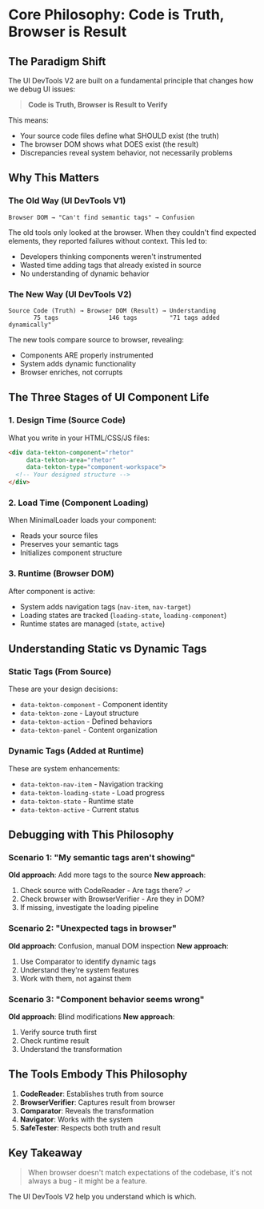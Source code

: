 # Core Philosophy: Code is Truth, Browser is Result

## The Paradigm Shift

The UI DevTools V2 are built on a fundamental principle that changes how we debug UI issues:

> **Code is Truth, Browser is Result to Verify**

This means:
- Your source code files define what SHOULD exist (the truth)
- The browser DOM shows what DOES exist (the result)
- Discrepancies reveal system behavior, not necessarily problems

## Why This Matters

### The Old Way (UI DevTools V1)
```
Browser DOM → "Can't find semantic tags" → Confusion
```

The old tools only looked at the browser. When they couldn't find expected elements, they reported failures without context. This led to:
- Developers thinking components weren't instrumented
- Wasted time adding tags that already existed in source
- No understanding of dynamic behavior

### The New Way (UI DevTools V2)
```
Source Code (Truth) → Browser DOM (Result) → Understanding
       75 tags              146 tags         "71 tags added dynamically"
```

The new tools compare source to browser, revealing:
- Components ARE properly instrumented
- System adds dynamic functionality
- Browser enriches, not corrupts

## The Three Stages of UI Component Life

### 1. Design Time (Source Code)
What you write in your HTML/CSS/JS files:
```html
<div data-tekton-component="rhetor" 
     data-tekton-area="rhetor"
     data-tekton-type="component-workspace">
  <!-- Your designed structure -->
</div>
```

### 2. Load Time (Component Loading)
When MinimalLoader loads your component:
- Reads your source files
- Preserves your semantic tags
- Initializes component structure

### 3. Runtime (Browser DOM)
After component is active:
- System adds navigation tags (`nav-item`, `nav-target`)
- Loading states are tracked (`loading-state`, `loading-component`)
- Runtime states are managed (`state`, `active`)

## Understanding Static vs Dynamic Tags

### Static Tags (From Source)
These are your design decisions:
- `data-tekton-component` - Component identity
- `data-tekton-zone` - Layout structure  
- `data-tekton-action` - Defined behaviors
- `data-tekton-panel` - Content organization

### Dynamic Tags (Added at Runtime)
These are system enhancements:
- `data-tekton-nav-item` - Navigation tracking
- `data-tekton-loading-state` - Load progress
- `data-tekton-state` - Runtime state
- `data-tekton-active` - Current status

## Debugging with This Philosophy

### Scenario 1: "My semantic tags aren't showing"
**Old approach**: Add more tags to the source
**New approach**: 
1. Check source with CodeReader - Are tags there? ✓
2. Check browser with BrowserVerifier - Are they in DOM? 
3. If missing, investigate the loading pipeline

### Scenario 2: "Unexpected tags in browser"
**Old approach**: Confusion, manual DOM inspection
**New approach**:
1. Use Comparator to identify dynamic tags
2. Understand they're system features
3. Work with them, not against them

### Scenario 3: "Component behavior seems wrong"
**Old approach**: Blind modifications
**New approach**:
1. Verify source truth first
2. Check runtime result
3. Understand the transformation

## The Tools Embody This Philosophy

1. **CodeReader**: Establishes truth from source
2. **BrowserVerifier**: Captures result from browser
3. **Comparator**: Reveals the transformation
4. **Navigator**: Works with the system
5. **SafeTester**: Respects both truth and result

## Key Takeaway

> When browser doesn't match expectations of the codebase, it's not always a bug - it might be a feature.

The UI DevTools V2 help you understand which is which.